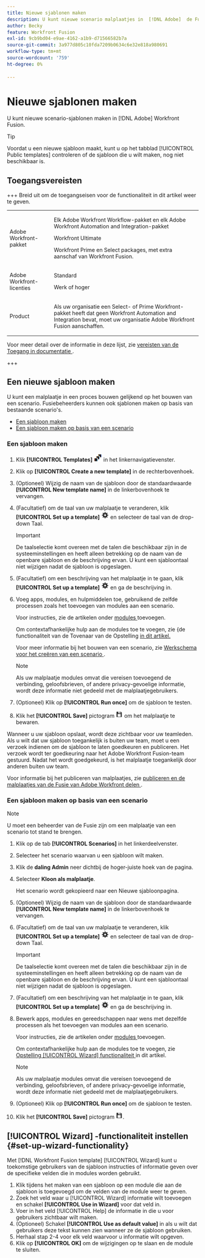 ```yaml
---
title: Nieuwe sjablonen maken
description: U kunt nieuwe scenario malplaatjes in  [!DNL Adobe]  de Fusie van Workfront tot stand brengen.
author: Becky
feature: Workfront Fusion
exl-id: 9cb9bd04-e9ae-4162-a1b9-d71566582b7a
source-git-commit: 3a977d805c10fda7209b0634c6e32e818a980691
workflow-type: tm+mt
source-wordcount: '759'
ht-degree: 0%

---
```


# Nieuwe sjablonen maken

U kunt nieuwe scenario-sjablonen maken in [!DNL Adobe] Workfront Fusion.

>[!TIP]
>
>Voordat u een nieuwe sjabloon maakt, kunt u op het tabblad [!UICONTROL Public templates] controleren of de sjabloon die u wilt maken, nog niet beschikbaar is.

## Toegangsvereisten

+++ Breid uit om de toegangseisen voor de functionaliteit in dit artikel weer te geven.

<table style="table-layout:auto">
 <col> 
 <col> 
 <tbody> 
  <tr> 
   <td role="rowheader">Adobe Workfront-pakket</td> 
   <td> <p>Elk Adobe Workfront Workflow-pakket en elk Adobe Workfront Automation and Integration-pakket</p><p>Workfront Ultimate</p><p>Workfront Prime en Select packages, met extra aanschaf van Workfront Fusion.</p> </td> 
  </tr> 
  <tr data-mc-conditions=""> 
   <td role="rowheader">Adobe Workfront-licenties</td> 
   <td> <p>Standard</p><p>Werk of hoger</p> </td> 
  </tr> 
  <tr> 
   <td role="rowheader">Product</td> 
   <td>
   <p>Als uw organisatie een Select- of Prime Workfront-pakket heeft dat geen Workfront Automation and Integration bevat, moet uw organisatie Adobe Workfront Fusion aanschaffen.</li></ul>
   </td> 
  </tr>
 </tbody> 
</table>

Voor meer detail over de informatie in deze lijst, zie [ vereisten van de Toegang in documentatie ](/help/workfront-fusion/references/licenses-and-roles/access-level-requirements-in-documentation.md).

+++

## Een nieuwe sjabloon maken

U kunt een malplaatje in een proces bouwen gelijkend op het bouwen van een scenario. Fusiebeheerders kunnen ook sjablonen maken op basis van bestaande scenario&#39;s.

* [Een sjabloon maken](#build-a-template)
* [Een sjabloon maken op basis van een scenario](#create-a-template-from-a-scenario)

### Een sjabloon maken

1. Klik **[!UICONTROL Templates]** ![ pictogram van Malplaatjes ](assets/templates-icon.png) in het linkernavigatievenster.
1. Klik op **[!UICONTROL Create a new template]** in de rechterbovenhoek.
1. (Optioneel) Wijzig de naam van de sjabloon door de standaardwaarde **[!UICONTROL New template name]** in de linkerbovenhoek te vervangen.
1. (Facultatief) om de taal van uw malplaatje te veranderen, klik **[!UICONTROL Set up a template]** ![ de montagespictogram van het Scenario ](assets/scenario-settings-icon.png) en selecteer de taal van de drop-down Taal.

   >[!IMPORTANT]
   >
   >De taalselectie komt overeen met de talen die beschikbaar zijn in de systeeminstellingen en heeft alleen betrekking op de naam van de openbare sjabloon en de beschrijving ervan. U kunt een sjabloontaal niet wijzigen nadat de sjabloon is opgeslagen.

1. (Facultatief) om een beschrijving van het malplaatje in te gaan, klik **[!UICONTROL Set up a template]** ![ de montagespictogram van het Scenario ](assets/scenario-settings-icon.png) en ga de beschrijving in.
1. Voeg apps, modules, en hulpmiddelen toe, gebruikend de zelfde processen zoals het toevoegen van modules aan een scenario.

   Voor instructies, zie de artikelen onder [ modules ](/help/workfront-fusion/create-scenarios/add-modules/add-modules-toc.md) toevoegen.

   Om contextafhankelijke hulp aan de modules toe te voegen, zie {de functionaliteit van de Tovenaar van de Opstelling [ in dit artikel.](#set-up-wizard-functionality)

   Voor meer informatie bij het bouwen van een scenario, zie [ Werkschema voor het creëren van een scenario ](/help/workfront-fusion/create-scenarios/plan-a-scenario/create-a-scenario-workflow.md).

   >[!NOTE]
   >
   >Als uw malplaatje modules omvat die vereisen toevoegend de verbinding, geloofsbrieven, of andere privacy-gevoelige informatie, wordt deze informatie niet gedeeld met de malplaatjegebruikers.

1. (Optioneel) Klik op **[!UICONTROL Run once]** om de sjabloon te testen.
1. Klik het **[!UICONTROL Save]** pictogram ![ sparen pictogram ](assets/save-icon.png) om het malplaatje te bewaren.

Wanneer u uw sjabloon opslaat, wordt deze zichtbaar voor uw teamleden. Als u wilt dat uw sjabloon toegankelijk is buiten uw team, moet u een verzoek indienen om de sjabloon te laten goedkeuren en publiceren. Het verzoek wordt ter goedkeuring naar het Adobe Workfront Fusion-team gestuurd. Nadat het wordt goedgekeurd, is het malplaatje toegankelijk door anderen buiten uw team.

Voor informatie bij het publiceren van malplaatjes, zie [ publiceren en de malplaatjes van de Fusie van Adobe Workfront delen ](/help/workfront-fusion/create-and-manage-templates/publish-and-share-fusion-templates.md).

### Een sjabloon maken op basis van een scenario

>[!NOTE]
>
>U moet een beheerder van de Fusie zijn om een malplaatje van een scenario tot stand te brengen.

1. Klik op de tab **[!UICONTROL Scenarios]** in het linkerdeelvenster.
1. Selecteer het scenario waarvan u een sjabloon wilt maken.
1. Klik de **daling Admin** neer dichtbij de hoger-juiste hoek van de pagina.
1. Selecteer **Kloon als malplaatje**.

   Het scenario wordt gekopieerd naar een Nieuwe sjabloonpagina.
1. (Optioneel) Wijzig de naam van de sjabloon door de standaardwaarde **[!UICONTROL New template name]** in de linkerbovenhoek te vervangen.
1. (Facultatief) om de taal van uw malplaatje te veranderen, klik **[!UICONTROL Set up a template]** ![ de montagespictogram van het Scenario ](assets/scenario-settings-icon.png) en selecteer de taal van de drop-down Taal.

   >[!IMPORTANT]
   >
   >De taalselectie komt overeen met de talen die beschikbaar zijn in de systeeminstellingen en heeft alleen betrekking op de naam van de openbare sjabloon en de beschrijving ervan. U kunt een sjabloontaal niet wijzigen nadat de sjabloon is opgeslagen.

1. (Facultatief) om een beschrijving van het malplaatje in te gaan, klik **[!UICONTROL Set up a template]** ![ de montagespictogram van het Scenario ](assets/scenario-settings-icon.png) en ga de beschrijving in.
1. Bewerk apps, modules en gereedschappen naar wens met dezelfde processen als het toevoegen van modules aan een scenario.

   Voor instructies, zie de artikelen onder [ modules ](/help/workfront-fusion/create-scenarios/add-modules/add-modules-toc.md) toevoegen.

   Om contextafhankelijke hulp aan de modules toe te voegen, zie [ Opstelling [!UICONTROL Wizard] functionaliteit ](#set-up-wizard-functionality) in dit artikel.

   >[!NOTE]
   >
   >Als uw malplaatje modules omvat die vereisen toevoegend de verbinding, geloofsbrieven, of andere privacy-gevoelige informatie, wordt deze informatie niet gedeeld met de malplaatjegebruikers.

1. (Optioneel) Klik op **[!UICONTROL Run once]** om de sjabloon te testen.
1. Klik het **[!UICONTROL Save]** pictogram ![ sparen pictogram ](assets/save-icon.png).

## [!UICONTROL Wizard] -functionaliteit instellen {#set-up-wizard-functionality}

Met [!DNL Workfront Fusion template] [!UICONTROL Wizard] kunt u toekomstige gebruikers van de sjabloon instructies of informatie geven over de specifieke velden die in modules worden gebruikt.

1. Klik tijdens het maken van een sjabloon op een module die aan de sjabloon is toegevoegd om de velden van de module weer te geven.
1. Zoek het veld waar u [!UICONTROL Wizard] informatie wilt toevoegen en schakel **[!UICONTROL Use in Wizard]** voor dat veld in.
1. Voer in het veld [!UICONTROL Help] de informatie in die u voor gebruikers zichtbaar wilt maken.
1. (Optioneel) Schakel **[!UICONTROL Use as default value]** in als u wilt dat gebruikers deze tekst kunnen zien wanneer ze de sjabloon gebruiken.
1. Herhaal stap 2-4 voor elk veld waarvoor u informatie wilt opgeven.
1. Klik op **[!UICONTROL OK]** om de wijzigingen op te slaan en de module te sluiten.
